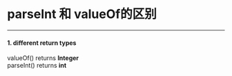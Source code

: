# parseInt 和 valueOf的区别
---

#### 1. different return types
valueOf() returns **Integer**
<br>
parseInt() returns **int**

